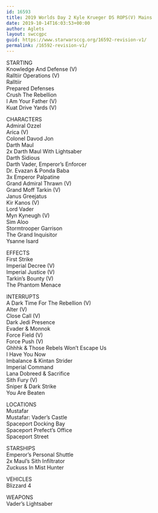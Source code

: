 ```yaml
---
id: 16593
title: 2019 Worlds Day 2 Kyle Krueger DS ROPS(V) Mains
date: 2019-10-14T16:03:53+00:00
author: Aglets
layout: swccgpc
guid: https://www.starwarsccg.org/16592-revision-v1/
permalink: /16592-revision-v1/
---
```

STARTING  
Knowledge And Defense (V)  
Ralltiir Operations (V)  
Ralltiir  
Prepared Defenses  
Crush The Rebellion  
I Am Your Father (V)  
Kuat Drive Yards (V)

CHARACTERS  
Admiral Ozzel  
Arica (V)  
Colonel Davod Jon  
Darth Maul  
2x Darth Maul With Lightsaber  
Darth Sidious  
Darth Vader, Emperor’s Enforcer  
Dr. Evazan & Ponda Baba  
3x Emperor Palpatine  
Grand Admiral Thrawn (V)  
Grand Moff Tarkin (V)  
Janus Greejatus  
Kir Kanos (V)  
Lord Vader  
Myn Kyneugh (V)  
Sim Aloo  
Stormtrooper Garrison  
The Grand Inquisitor  
Ysanne Isard

EFFECTS  
First Strike  
Imperial Decree (V)  
Imperial Justice (V)  
Tarkin’s Bounty (V)  
The Phantom Menace

INTERRUPTS  
A Dark Time For The Rebellion (V)  
Alter (V)  
Close Call (V)  
Dark Jedi Presence  
Evader & Monnok  
Force Field (V)  
Force Push (V)  
Ghhhk & Those Rebels Won’t Escape Us  
I Have You Now  
Imbalance & Kintan Strider  
Imperial Command  
Lana Dobreed & Sacrifice  
Sith Fury (V)  
Sniper & Dark Strike  
You Are Beaten

LOCATIONS  
Mustafar  
Mustafar: Vader’s Castle  
Spaceport Docking Bay  
Spaceport Prefect’s Office  
Spaceport Street

STARSHIPS  
Emperor’s Personal Shuttle  
2x Maul’s Sith Infiltrator  
Zuckuss In Mist Hunter

VEHICLES  
Blizzard 4

WEAPONS  
Vader’s Lightsaber